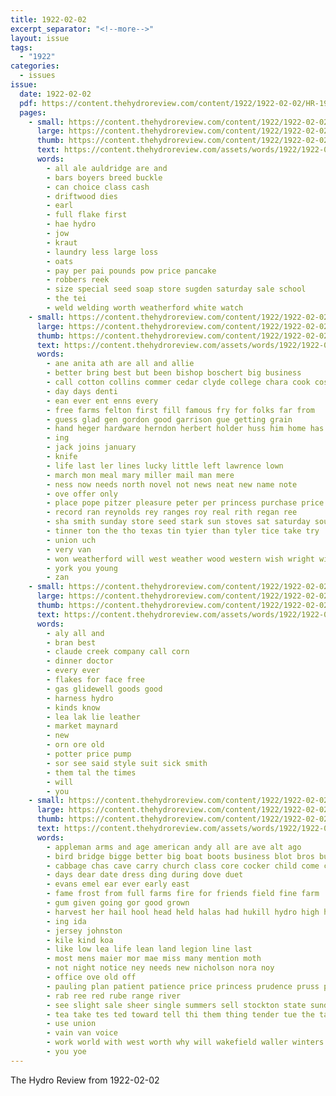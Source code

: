 ```yaml
---
title: 1922-02-02
excerpt_separator: "<!--more-->"
layout: issue
tags:
  - "1922"
categories:
  - issues
issue:
  date: 1922-02-02
  pdf: https://content.thehydroreview.com/content/1922/1922-02-02/HR-1922-02-02.pdf
  pages:
    - small: https://content.thehydroreview.com/content/1922/1922-02-02/small/HR-1922-02-02-01.jpg
      large: https://content.thehydroreview.com/content/1922/1922-02-02/large/HR-1922-02-02-01.jpg
      thumb: https://content.thehydroreview.com/content/1922/1922-02-02/thumbnails/HR-1922-02-02-01.jpg
      text: https://content.thehydroreview.com/assets/words/1922/1922-02-02/HR-1922-02-02-01.txt
      words:
        - all ale auldridge are and
        - bars boyers breed buckle
        - can choice class cash
        - driftwood dies
        - earl
        - full flake first
        - hae hydro
        - jow
        - kraut
        - laundry less large loss
        - oats
        - pay per pai pounds pow price pancake
        - robbers reek
        - size special seed soap store sugden saturday sale school
        - the tei
        - weld welding worth weatherford white watch
    - small: https://content.thehydroreview.com/content/1922/1922-02-02/small/HR-1922-02-02-02.jpg
      large: https://content.thehydroreview.com/content/1922/1922-02-02/large/HR-1922-02-02-02.jpg
      thumb: https://content.thehydroreview.com/content/1922/1922-02-02/thumbnails/HR-1922-02-02-02.jpg
      text: https://content.thehydroreview.com/assets/words/1922/1922-02-02/HR-1922-02-02-02.txt
      words:
        - ane anita ath are all and allie
        - better bring best but been bishop boschert big business
        - call cotton collins commer cedar clyde college chara cook cost county corn cash claude can course
        - day days denti
        - ean ever ent enns every
        - free farms felton first fill famous fry for folks far from
        - guess glad gen gordon good garrison gue getting grain
        - hand heger hardware herndon herbert holder huss him home has hydro had her
        - ing
        - jack joins january
        - knife
        - life last ler lines lucky little left lawrence lown
        - march mon meal mary miller mail man mere
        - ness now needs north novel not news neat new name note
        - ove offer only
        - place pope pitzer pleasure peter per princess purchase price pipe
        - record ran reynolds rey ranges roy real rith regan ree
        - sha smith sunday store seed stark sun stoves sat saturday south sund son supply school sack shorts sell storm stewart see seri ship
        - tinner ton the tho texas tin tyier than tyler tice take try
        - union uch
        - very van
        - won weatherford will west weather wood western wish wright with woods was
        - york you young
        - zan
    - small: https://content.thehydroreview.com/content/1922/1922-02-02/small/HR-1922-02-02-03.jpg
      large: https://content.thehydroreview.com/content/1922/1922-02-02/large/HR-1922-02-02-03.jpg
      thumb: https://content.thehydroreview.com/content/1922/1922-02-02/thumbnails/HR-1922-02-02-03.jpg
      text: https://content.thehydroreview.com/assets/words/1922/1922-02-02/HR-1922-02-02-03.txt
      words:
        - aly all and
        - bran best
        - claude creek company call corn
        - dinner doctor
        - every ever
        - flakes for face free
        - gas glidewell goods good
        - harness hydro
        - kinds know
        - lea lak lie leather
        - market maynard
        - new
        - orn ore old
        - potter price pump
        - sor see said style suit sick smith
        - them tal the times
        - will
        - you
    - small: https://content.thehydroreview.com/content/1922/1922-02-02/small/HR-1922-02-02-04.jpg
      large: https://content.thehydroreview.com/content/1922/1922-02-02/large/HR-1922-02-02-04.jpg
      thumb: https://content.thehydroreview.com/content/1922/1922-02-02/thumbnails/HR-1922-02-02-04.jpg
      text: https://content.thehydroreview.com/assets/words/1922/1922-02-02/HR-1922-02-02-04.txt
      words:
        - appleman arms and age american andy all are ave alt ago
        - bird bridge bigge better big boat boots business blot bros buy black boyer but best bossler beach blotter
        - cabbage chas cave carry church class core cocker child come care clerk copen
        - days dear date dress ding during dove duet
        - evans emel ear ever early east
        - fame frost from full farms fire for friends field fine farm
        - gum given going gor good grown
        - harvest her hail hool head held halas had hukill hydro high hinton hard
        - ing ida
        - jersey johnston
        - kile kind koa
        - like low lea life lean land legion line last
        - most mens maier mor mae miss many mention moth
        - not night notice ney needs new nicholson nora noy
        - office ove old off
        - pauling plan patient patience price princess prudence pruss post patt past people plants per
        - rab ree red rube range river
        - see slight sale sheer single summers sell stockton state sunde square serre step service shoe stoe stork sugden soon sang sal sink she start special store school
        - tea take tes ted toward tell thi them thing tender tue the tat thee town
        - use union
        - vain van voice
        - work world with west worth why will wakefield waller winters williams while want
        - you yoe
---
```


The Hydro Review from 1922-02-02

<!--more-->

